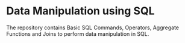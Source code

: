 # Data Manipulation using SQL 

The repository contains Basic SQL Commands, Operators, Aggregate Functions and Joins to perform data manipulation in SQL. 
